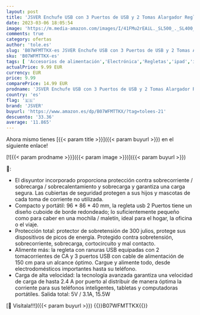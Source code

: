 ```yaml
---
layout: post
title: 'JSVER Enchufe USB con 3 Puertos de USB y 2 Tomas Alargador Regleta Proteccion Sobretension Enchufe Viajar Alargador Multiple Carga para Samsung iPad iPhone Tablets - Cable 1.5 m Blanco'
date: 2023-03-06 18:05:54
image: 'https://m.media-amazon.com/images/I/41FMu2rEAiL._SL500_._SL400_.jpg'
comments: true
category: ofertas
author: 'tole.es'
slug: 'B07WFMTTKX-es JSVER Enchufe USB con 3 Puertos de USB y 2 Tomas Alargador...'
sku: 'B07WFMTTKX-es'
tags: [ 'Accesorios de alimentación','Electrónica','Regletas','ipad','iphone','jsver','🇪🇸', ]
actualPrice: 9.99 EUR
currency: EUR
price: 9.99
comparePrice: 14.99 EUR
prodname: 'JSVER Enchufe USB con 3 Puertos de USB y 2 Tomas Alargador Regleta Proteccion Sobretension Enchufe Viajar Alargador Multiple Carga para Samsung iPad iPhone Tablets - Cable 1.5 m Blanco'
country: 'es'
flag: '🇪🇸'
brand: 'JSVER'
buyurl: 'https://www.amazon.es/dp/B07WFMTTKX/?tag=tolees-21'
descuento: '33.36'
average: '11.865'
---
```


Ahora mismo tienes [{{< param title >}}]({{< param buyurl >}}) en el siguiente enlace!

[![{{< param prodname >}}]({{< param image >}})]({{< param buyurl >}})

🔎:

- El disyuntor incorporado proporciona protección contra sobrecorriente / sobrecarga / sobrecalentamiento y sobrecarga y garantiza una carga segura. Las cubiertas de seguridad protegen a sus hijos y mascotas de cada toma de corriente no utilizada.
- Compacto y portátil: 96 * 86 * 40 mm, la regleta usb 2 Puertos tiene un diseño cuboide de borde redondeado; lo suficientemente pequeño como para caber en una mochila / maletín, ideal para el hogar, la oficina o el viaje.
- Protección total: protector de sobretensión de 300 julios, protege sus dispositivos de picos de energía. Protegido contra sobretensión, sobrecorriente, sobrecarga, cortocircuito y mal contacto.
- Alimente más: la regleta con ranuras USB equipadas con 2 tomacorrientes de CA y 3 puertos USB con cable de alimentación de 150 cm para un alcance óptimo. Cargue y alimente todo, desde electrodomésticos importantes hasta su teléfono.
- Carga de alta velocidad: la tecnología avanzada garantiza una velocidad de carga de hasta 2.4 A por puerto al distribuir de manera óptima la corriente para sus teléfonos inteligentes, tabletas y computadoras portátiles. Salida total: 5V / 3.1A, 15.5W

[🛒 Visítala!!!]({{< param buyurl >}})
{{<world>}}B07WFMTTKX{{</world>}}

